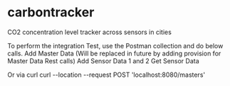 # carbontracker
CO2 concentration level tracker across sensors in cities 

To perform the integration Test, use the Postman collection and do below calls. 
Add Master Data (Will be replaced in future by adding provision for Master Data Rest calls)
Add Sensor Data 1 and 2
Get Sensor Data

Or via curl
curl --location --request POST 'localhost:8080/masters'

